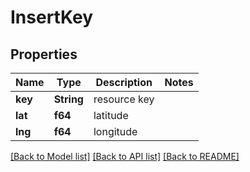 # InsertKey

## Properties

Name | Type | Description | Notes
------------ | ------------- | ------------- | -------------
**key** | **String** | resource key | 
**lat** | **f64** | latitude | 
**lng** | **f64** | longitude | 

[[Back to Model list]](../README.md#documentation-for-models) [[Back to API list]](../README.md#documentation-for-api-endpoints) [[Back to README]](../README.md)


